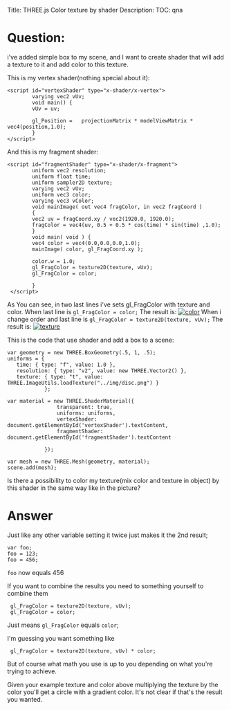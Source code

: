 Title: THREE.js Color texture by shader
Description:
TOC: qna

# Question:

i've added simple box to my scene, and I want to create shader that will add a texture to it and add color to this texture.

This is my vertex shader(nothing special about it):

    <script id="vertexShader" type="x-shader/x-vertex">
            varying vec2 vUv;
            void main() {
            vUv = uv;
    
            gl_Position =   projectionMatrix * modelViewMatrix * vec4(position,1.0);
            }
    </script>

And this is my fragment shader:

    <script id="fragmentShader" type="x-shader/x-fragment">
            uniform vec2 resolution;
            uniform float time;
            uniform sampler2D texture;
            varying vec2 vUv;
            uniform vec3 color;
            varying vec3 vColor;
            void mainImage( out vec4 fragColor, in vec2 fragCoord )
            {
            vec2 uv = fragCoord.xy / vec2(1920.0, 1920.0);
            fragColor = vec4(uv, 0.5 + 0.5 * cos(time) * sin(time) ,1.0);
            }
            void main( void ) {
            vec4 color = vec4(0.0,0.0,0.0,1.0);
            mainImage( color, gl_FragCoord.xy );
    
            color.w = 1.0;
            gl_FragColor = texture2D(texture, vUv);
            gl_FragColor = color;
    
            }
     </script>

As You can see, in two last lines i've sets gl_FragColor with texture and color.
When last line is `gl_FragColor = color;` The result is: 
[![color][1]][1]
When i change order and last line is `gl_FragColor = texture2D(texture, vUv);` The result is:
[![texture][2]][2]

This is the code that use shader and add a box to a scene:

    var geometry = new THREE.BoxGeometry(.5, 1, .5);    
    uniforms = {
       time: { type: "f", value: 1.0 },
       resolution: { type: "v2", value: new THREE.Vector2() },
       texture: { type: "t", value: THREE.ImageUtils.loadTexture("../img/disc.png") }
                };
    
    var material = new THREE.ShaderMaterial({
                    transparent: true,
                    uniforms: uniforms,
                    vertexShader: document.getElementById('vertexShader').textContent,
                    fragmentShader: document.getElementById('fragmentShader').textContent
    
                });
    
    var mesh = new THREE.Mesh(geometry, material);
    scene.add(mesh);

Is there a possibility to color my texture(mix color and texture in object) by this shader in the same way like in the picture? 

  [1]: http://i.stack.imgur.com/6Wt1r.png
  [2]: http://i.stack.imgur.com/2Evzu.png

# Answer

Just like any other variable setting it twice just makes it the 2nd result;

    var foo;
    foo = 123;
    foo = 456;

`foo` now equals 456

If you want to combine the results you need to something yourself to combine them

     gl_FragColor = texture2D(texture, vUv);
     gl_FragColor = color;

Just means `gl_FragColor` equals `color`;

I'm guessing you want something like

     gl_FragColor = texture2D(texture, vUv) * color;

But of course what math you use is up to you depending on what you're trying to achieve.

Given your example texture and color above multiplying the texture by the color you'll get a circle with a gradient color. It's not clear if that's the result you wanted.

